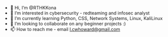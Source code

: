 - 👋 Hi, I’m @RTHKKona
- 👀 I’m interested in cybersecurity - redteaming and infosec analyst
- 🌱 I’m currently learning Python, CSS, Network Systems, Linux, KaliLinux
- 💞️ I’m looking to collaborate on any beginner projects :)
- 📫 How to reach me - email l.cwhoward@gmail.com
